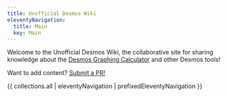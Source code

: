 ```yaml
---
title: Unofficial Desmos Wiki
eleventyNavigation:
  title: Main
  key: Main
---
```


Welcome to the Unofficial Desmos Wiki, the collaborative site for sharing knowledge about the [Desmos Graphing Calculator](https://www.desmos.com/calculator) and other Desmos tools!

Want to add content? [Submit a PR!](https://github.com/radian628/unofficial-desmos-wiki)

{{ collections.all | eleventyNavigation | prefixedEleventyNavigation }}
